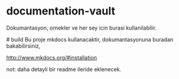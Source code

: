 # documentation-vault
Dokumantasyon, ornekler ve her sey icin burasi kullanilabilir.

# build
Bu proje mkdocs kullanacaktir, dokumantasyonuna buradan bakabilirsiniz,

http://www.mkdocs.org/#installation

not: daha detayli bir readme ileride eklenecek.